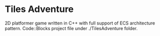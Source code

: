 # Tiles Adventure
2D platformer game written in C++ with full support of ECS architecture pattern.
Code::Blocks project file under ./TilesAdventure folder.